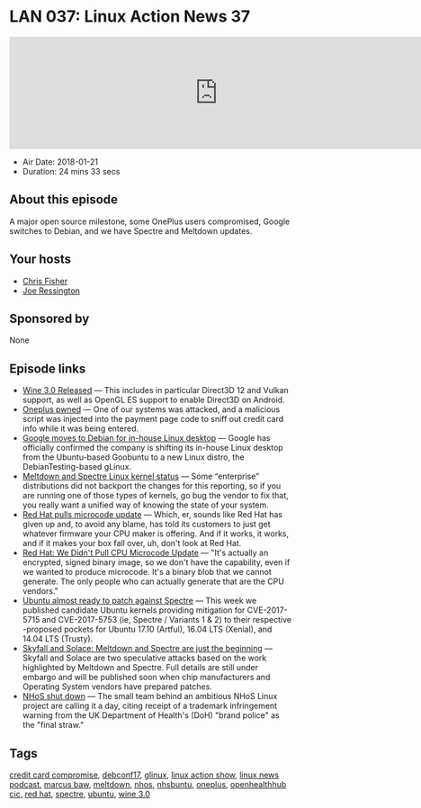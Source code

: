 # LAN 037: Linux Action News 37

<iframe src="https://player.fireside.fm/v2/DAcK9LdX+rzGOg5GJ?theme=dark" width="740" height="200" frameborder="0" scrolling="no"></iframe>

* Air Date: 2018-01-21
* Duration: 24 mins 33 secs

## About this episode

A major open source milestone, some OnePlus users compromised, Google switches to Debian, and we have Spectre and Meltdown updates.

## Your hosts
* [Chris Fisher](https://linuxactionnews.com/hosts/chris)
* [Joe Ressington](https://linuxactionnews.com/hosts/joe)

## Sponsored by

None



## Episode links

  * [Wine 3.0 Released](https://www.winehq.org/news/2018011801 "Wine 3.0 Released") — This includes in particular Direct3D 12 and Vulkan support, as well as OpenGL ES support to enable Direct3D on Android. 
  * [Oneplus pwned](https://forums.oneplus.net/threads/jan-19-update-an-update-on-credit-card-security.752415/ "Oneplus pwned") — One of our systems was attacked, and a malicious script was injected into the payment page code to sniff out credit card info while it was being entered.
  * [​Google moves to Debian for in-house Linux desktop](http://www.zdnet.com/article/google-moves-to-debian-for-in-house-linux-desktop/ "​Google moves to Debian for in-house Linux desktop") — Google has officially confirmed the company is shifting its in-house Linux desktop from the Ubuntu-based Goobuntu to a new Linux distro, the DebianTesting-based gLinux.
  * [Meltdown and Spectre Linux kernel status](http://kroah.com/log/blog/2018/01/19/meltdown-status-2/ "Meltdown and Spectre Linux kernel status") — Some “enterprise” distributions did not backport the changes for this reporting, so if you are running one of those types of kernels, go bug the vendor to fix that, you really want a unified way of knowing the state of your system.
  * [Red Hat pulls microcode update](https://www.theregister.co.uk/2018/01/18/red_hat_spectre_firmware_update_woes/ "Red Hat pulls microcode update") — Which, er, sounds like Red Hat has given up and, to avoid any blame, has told its customers to just get whatever firmware your CPU maker is offering. And if it works, it works, and if it makes your box fall over, uh, don't look at Red Hat. 
  * [Red Hat: We Didn't Pull CPU Microcode Update](http://www.datacenterknowledge.com/security/red-hat-we-didnt-pull-cpu-microcode-update-pass-buck "Red Hat: We Didn't Pull CPU Microcode Update") — "It's actually an encrypted, signed binary image, so we don't have the capability, even if we wanted to produce microcode. It's a binary blob that we cannot generate. The only people who can actually generate that are the CPU vendors."
  * [Ubuntu almost ready to patch against Spectre](https://insights.ubuntu.com/2018/01/17/spectre-mitigation-updates-available-for-testing-in-ubuntu-proposed/ "Ubuntu almost ready to patch against Spectre") — This week we published candidate Ubuntu kernels providing mitigation for CVE-2017-5715 and CVE-2017-5753 (ie, Spectre / Variants 1 & 2) to their respective -proposed pockets for Ubuntu 17.10 (Artful), 16.04 LTS (Xenial), and 14.04 LTS (Trusty). 
  * [Skyfall and Solace: Meltdown and Spectre are just the beginning](https://skyfallattack.com/ "Skyfall and Solace: Meltdown and Spectre are just the beginning") — Skyfall and Solace are two speculative attacks based on the work highlighted by Meltdown and Spectre. Full details are still under embargo and will be published soon when chip manufacturers and Operating System vendors have prepared patches.
  * [NHoS shut down](https://www.theregister.co.uk/2018/01/18/nhs_buntu_trademark_cease_and_desist/ "NHoS shut down") — The small team behind an ambitious NHoS Linux project are calling it a day, citing receipt of a trademark infringement warning from the UK Department of Health's (DoH) "brand police" as the "final straw."



## Tags

[credit card compromise](https://linuxactionnews.com/tags/credit%20card%20compromise), [debconf17](https://linuxactionnews.com/tags/debconf17), [glinux](https://linuxactionnews.com/tags/glinux), [linux action show](https://linuxactionnews.com/tags/linux%20action%20show), [linux news podcast](https://linuxactionnews.com/tags/linux%20news%20podcast), [marcus baw](https://linuxactionnews.com/tags/marcus%20baw), [meltdown](https://linuxactionnews.com/tags/meltdown), [nhos](https://linuxactionnews.com/tags/nhos), [nhsbuntu](https://linuxactionnews.com/tags/nhsbuntu), [oneplus](https://linuxactionnews.com/tags/oneplus), [openhealthhub cic](https://linuxactionnews.com/tags/openhealthhub%20cic), [red hat](https://linuxactionnews.com/tags/red%20hat), [spectre](https://linuxactionnews.com/tags/spectre), [ubuntu](https://linuxactionnews.com/tags/ubuntu), [wine 3.0](https://linuxactionnews.com/tags/wine%203.0)